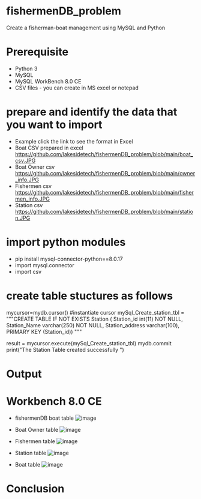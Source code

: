# fishermenDB_problem
Create a fisherman-boat management using MySQL and Python
# Prerequisite
* Python 3 
* MySQL
* MySQL WorkBench 8.0 CE
* CSV files - you can create in MS excel or notepad
# prepare and identify the data that you want to import
* Example click the link to see the format in Excel
* Boat CSV prepared in excel 
https://github.com/lakesidetech/fishermenDB_problem/blob/main/boat_csv.JPG
* Boat Owner csv
https://github.com/lakesidetech/fishermenDB_problem/blob/main/owner_info.JPG
* Fishermen csv
https://github.com/lakesidetech/fishermenDB_problem/blob/main/fishermen_info.JPG
* Station csv
https://github.com/lakesidetech/fishermenDB_problem/blob/main/station.JPG

# import python modules
* pip install mysql-connector-python==8.0.17
* import mysql.connector
* import csv

# create table stuctures as follows
mycursor=mydb.cursor()
#instantiate cursor
mySql_Create_station_tbl = """CREATE TABLE IF NOT EXISTS Station ( 
                             Station_id int(11) NOT NULL,
                             Station_Name varchar(250) NOT NULL,
                             Station_address varchar(100),
                             PRIMARY KEY (Station_id)) """

result = mycursor.execute(mySql_Create_station_tbl)
mydb.commit
print("The Station Table created successfully ")



# Output
# Workbench 8.0 CE
* fishermenDB boat table
![image](https://user-images.githubusercontent.com/17750481/111902649-8b5b5480-8a4f-11eb-8c5b-01a0bf9616a0.png)
* Boat Owner table
![image](https://user-images.githubusercontent.com/17750481/111902939-cc079d80-8a50-11eb-9f2c-816afc4f2d80.png)

* Fishermen table
![image](https://user-images.githubusercontent.com/17750481/111902955-e3df2180-8a50-11eb-8ed6-d707dcdef58f.png)

* Station table
![image](https://user-images.githubusercontent.com/17750481/111902975-feb19600-8a50-11eb-9419-fdd881a6b1ba.png)

* Boat table
![image](https://user-images.githubusercontent.com/17750481/111902993-138e2980-8a51-11eb-8c64-27a312b3b6c1.png)

# Conclusion
